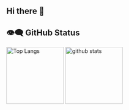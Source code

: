 ## Hi there 👋

## 👁️‍🗨️ GitHub Status

<p align="left"> 
  <img alt="Top Langs" height="150px" src="https://github-readme-stats.vercel.app/api/top-langs/?username=tiger121005&layout=compact&count_private=true&show_icons=true&theme=transparent&&hide=cmake,c%2B%2B,shaderlab,c%23,scss,html,css" />
  <img alt="github stats" height="150px" src="https://github-readme-stats.vercel.app/api?username=tiger121005&count_private=true&show_icons=true&show_icons=true&theme=transparent" />
</p>

<!--
**tiger121005/tiger121005** is a ✨ _special_ ✨ repository because its `README.md` (this file) appears on your GitHub profile.

Here are some ideas to get you started:

- 🔭 I’m currently working on ...
- 🌱 I’m currently learning ...
- 👯 I’m looking to collaborate on ...
- 🤔 I’m looking for help with ...
- 💬 Ask me about ...
- 📫 How to reach me: ...
- 😄 Pronouns: ...
- ⚡ Fun fact: ...
-->

